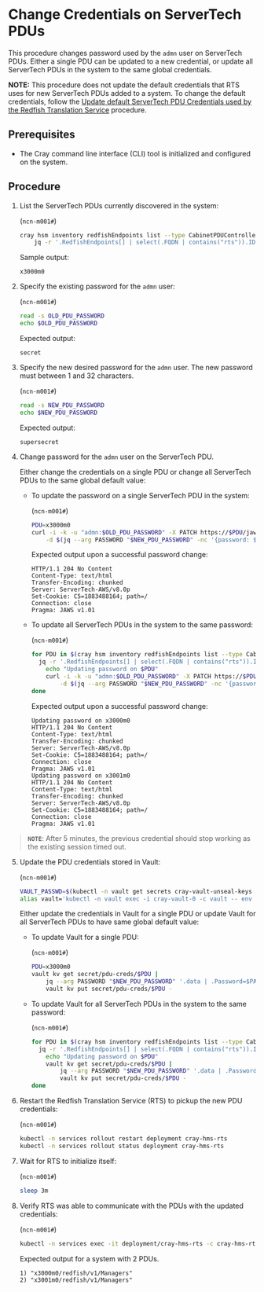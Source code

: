 # Change Credentials on ServerTech PDUs
This procedure changes password used by the `admn` user on ServerTech PDUs. Either a single PDU can be updated to a new credential, or update all ServerTech PDUs in the system to the same global credentials.

**NOTE:** This procedure does not update the default credentials that RTS uses for new ServerTech PDUs added to a system. To change the default credentials, follow the [Update default ServerTech PDU Credentials used by the Redfish Translation Service](Update_Default_ServerTech_PDU_Credentials_used_by_the_Redfish_Translation_Service.md) procedure.

## Prerequisites

-   The Cray command line interface \(CLI\) tool is initialized and configured on the system.

## Procedure

1. List the ServerTech PDUs currently discovered in the system:

    (`ncn-m001#`)
    ```bash
    cray hsm inventory redfishEndpoints list --type CabinetPDUController --format json |
        jq -r '.RedfishEndpoints[] | select(.FQDN | contains("rts")).ID'
    ```

    Sample output:
    ```
    x3000m0
    ```

2.  Specify the existing password for the `admn` user:

    (`ncn-m001#`)
    ```bash
    read -s OLD_PDU_PASSWORD
    echo $OLD_PDU_PASSWORD
    ```

    Expected output:
    ```
    secret
    ```

3.  Specify the new desired password for the `admn` user. The new password must between 1 and 32 characters.

    (`ncn-m001#`)
    ```bash
    read -s NEW_PDU_PASSWORD
    echo $NEW_PDU_PASSWORD
    ```

    Expected output:
    ```
    supersecret
    ```

4.  Change password for the `admn` user on the ServerTech PDU.

    Either change the credentials on a single PDU or change all ServerTech PDUs to the same global default value:
    -   To update the password on a single ServerTech PDU in the system:

        (`ncn-m001#`)
        ```bash
        PDU=x3000m0
        curl -i -k -u "admn:$OLD_PDU_PASSWORD" -X PATCH https://$PDU/jaws/config/users/local/admn \
            -d $(jq --arg PASSWORD "$NEW_PDU_PASSWORD" -nc '{password: $PASSWORD}')
        ```

        Expected output upon a successful password change:

        ```
        HTTP/1.1 204 No Content
        Content-Type: text/html
        Transfer-Encoding: chunked
        Server: ServerTech-AWS/v8.0p
        Set-Cookie: C5=1883488164; path=/
        Connection: close
        Pragma: JAWS v1.01
        ```

    -   To update all ServerTech PDUs in the system to the same password:

        (`ncn-m001#`)
        ```bash
        for PDU in $(cray hsm inventory redfishEndpoints list --type CabinetPDUController --format json |
          jq -r '.RedfishEndpoints[] | select(.FQDN | contains("rts")).ID'); do
            echo "Updating password on $PDU"
            curl -i -k -u "admn:$OLD_PDU_PASSWORD" -X PATCH https://$PDU/jaws/config/users/local/admn \
                -d $(jq --arg PASSWORD "$NEW_PDU_PASSWORD" -nc '{password: $PASSWORD}')
        done
        ```

        Expected output upon a successful password change:

        ```
        Updating password on x3000m0
        HTTP/1.1 204 No Content
        Content-Type: text/html
        Transfer-Encoding: chunked
        Server: ServerTech-AWS/v8.0p
        Set-Cookie: C5=1883488164; path=/
        Connection: close
        Pragma: JAWS v1.01
        Updating password on x3001m0
        HTTP/1.1 204 No Content
        Content-Type: text/html
        Transfer-Encoding: chunked
        Server: ServerTech-AWS/v8.0p
        Set-Cookie: C5=1883488164; path=/
        Connection: close
        Pragma: JAWS v1.01
        ```

   > **`NOTE`**: After 5 minutes, the previous credential should stop working as the existing session timed out.

5.  Update the PDU credentials stored in Vault:

    (`ncn-m001#`)
    ```bash
    VAULT_PASSWD=$(kubectl -n vault get secrets cray-vault-unseal-keys -o json | jq -r '.data["vault-root"]' |  base64 -d)
    alias vault='kubectl -n vault exec -i cray-vault-0 -c vault -- env VAULT_TOKEN=$VAULT_PASSWD VAULT_ADDR=http://127.0.0.1:8200 VAULT_FORMAT=json vault'
    ```

    Either update the credentials in Vault for a single PDU or update Vault for all ServerTech PDUs to have same global default value:

    -   To update Vault for a single PDU:

        (`ncn-m001#`)
        ```bash
        PDU=x3000m0
        vault kv get secret/pdu-creds/$PDU |
            jq --arg PASSWORD "$NEW_PDU_PASSWORD" '.data | .Password=$PASSWORD' |
            vault kv put secret/pdu-creds/$PDU -
        ```

    -   To update Vault for all ServerTech PDUs in the system to the same password:

        (`ncn-m001#`)
        ```bash
        for PDU in $(cray hsm inventory redfishEndpoints list --type CabinetPDUController --format json |
          jq -r '.RedfishEndpoints[] | select(.FQDN | contains("rts")).ID'); do
            echo "Updating password on $PDU"
            vault kv get secret/pdu-creds/$PDU |
                jq --arg PASSWORD "$NEW_PDU_PASSWORD" '.data | .Password=$PASSWORD' |
                vault kv put secret/pdu-creds/$PDU -
        done
        ```

6.  Restart the Redfish Translation Service (RTS) to pickup the new PDU credentials:

    (`ncn-m001#`)
    ```bash
    kubectl -n services rollout restart deployment cray-hms-rts
    kubectl -n services rollout status deployment cray-hms-rts
    ```

7.  Wait for RTS to initialize itself:

    (`ncn-m001#`)
    ```bash
    sleep 3m
    ```

8.  Verify RTS was able to communicate with the PDUs with the updated credentials:

    (`ncn-m001#`)
    ```bash
    kubectl -n services exec -it deployment/cray-hms-rts -c cray-hms-rts-redis -- redis-cli keys '*/redfish/v1/Managers'
    ```

    Expected output for a system with 2 PDUs.

    ```
    1) "x3000m0/redfish/v1/Managers"
    2) "x3001m0/redfish/v1/Managers"
    ```
